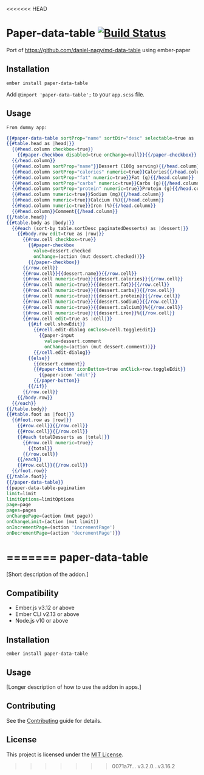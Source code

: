 <<<<<<< HEAD
# Paper-data-table [![Build Status](https://travis-ci.org/ibarrick/paper-data-table.svg?branch=master)](https://travis-ci.org/ibarrick/paper-data-table)


Port of https://github.com/daniel-nagy/md-data-table using ember-paper

## Installation

  `ember install paper-data-table`

  Add `@import 'paper-data-table';` to your `app.scss` file.

## Usage
	From dummy app:
  ```hbs
{{#paper-data-table sortProp="name" sortDir="desc" selectable=true as |table|}}
  {{#table.head as |head|}}
    {{#head.column checkbox=true}}
      {{#paper-checkbox disabled=true onChange=null}}{{/paper-checkbox}}
    {{/head.column}}
    {{#head.column sortProp="name"}}Dessert (100g serving){{/head.column}}
    {{#head.column sortProp="calories" numeric=true}}Calories{{/head.column}}
    {{#head.column sortProp="fat" numeric=true}}Fat (g){{/head.column}}
    {{#head.column sortProp="carbs" numeric=true}}Carbs (g){{/head.column}}
    {{#head.column sortProp="protein" numeric=true}}Protein (g){{/head.column}}
    {{#head.column numeric=true}}Sodium (mg){{/head.column}}
    {{#head.column numeric=true}}Calcium (%){{/head.column}}
    {{#head.column numeric=true}}Iron (%){{/head.column}}
    {{#head.column}}Comment{{/head.column}}
  {{/table.head}}
  {{#table.body as |body|}}
    {{#each (sort-by table.sortDesc paginatedDesserts) as |dessert|}}
      {{#body.row edit=true as |row|}}
        {{#row.cell checkbox=true}}
          {{#paper-checkbox
            value=dessert.checked
            onChange=(action (mut dessert.checked))}}
          {{/paper-checkbox}}
        {{/row.cell}}
        {{#row.cell}}{{dessert.name}}{{/row.cell}}
        {{#row.cell numeric=true}}{{dessert.calories}}{{/row.cell}}
        {{#row.cell numeric=true}}{{dessert.fat}}{{/row.cell}}
        {{#row.cell numeric=true}}{{dessert.carbs}}{{/row.cell}}
        {{#row.cell numeric=true}}{{dessert.protein}}{{/row.cell}}
        {{#row.cell numeric=true}}{{dessert.sodium}}{{/row.cell}}
        {{#row.cell numeric=true}}{{dessert.calcium}}%{{/row.cell}}
        {{#row.cell numeric=true}}{{dessert.iron}}%{{/row.cell}}
        {{#row.cell edit=true as |cell|}}
          {{#if cell.showEdit}}
            {{#cell.edit-dialog onClose=cell.toggleEdit}}
              {{paper-input
                value=dessert.comment
                onChange=(action (mut dessert.comment))}}
            {{/cell.edit-dialog}}
          {{else}}
            {{dessert.comment}}
            {{#paper-button iconButton=true onClick=row.toggleEdit}}
              {{paper-icon 'edit'}}
            {{/paper-button}}
          {{/if}}
        {{/row.cell}}
      {{/body.row}}
    {{/each}}
  {{/table.body}}
  {{#table.foot as |foot|}}
    {{#foot.row as |row|}}
      {{#row.cell}}{{/row.cell}}
      {{#row.cell}}{{/row.cell}}
      {{#each totalDesserts as |total|}}
        {{#row.cell numeric=true}}
          {{total}}
        {{/row.cell}}
      {{/each}}
      {{#row.cell}}{{/row.cell}}
    {{/foot.row}}
  {{/table.foot}}
{{/paper-data-table}}
{{paper-data-table-pagination
  limit=limit
  limitOptions=limitOptions
  page=page
  pages=pages
  onChangePage=(action (mut page))
  onChangeLimit=(action (mut limit))
  onIncrementPage=(action 'incrementPage')
  onDecrementPage=(action 'decrementPage')}}
```
=======
paper-data-table
==============================================================================

[Short description of the addon.]


Compatibility
------------------------------------------------------------------------------

* Ember.js v3.12 or above
* Ember CLI v2.13 or above
* Node.js v10 or above


Installation
------------------------------------------------------------------------------

```
ember install paper-data-table
```


Usage
------------------------------------------------------------------------------

[Longer description of how to use the addon in apps.]


Contributing
------------------------------------------------------------------------------

See the [Contributing](CONTRIBUTING.md) guide for details.


License
------------------------------------------------------------------------------

This project is licensed under the [MIT License](LICENSE.md).
>>>>>>> 0071a7f... v3.2.0...v3.16.2
